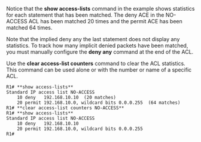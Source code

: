 Notice that the **show access-lists** command in the example shows statistics for each statement that has been matched. The deny ACE in the NO-ACCESS ACL has been matched 20 times and the permit ACE has been matched 64 times.

Note that the implied deny any the last statement does not display any statistics. To track how many implicit denied packets have been matched, you must manually configure the **deny any** command at the end of the ACL.

Use the **clear access-list counters** command to clear the ACL statistics. This command can be used alone or with the number or name of a specific ACL.

```
R1# **show access-lists**
Standard IP access list NO-ACCESS
    10 deny   192.168.10.10  (20 matches) 
    20 permit 192.168.10.0, wildcard bits 0.0.0.255  (64 matches) 
R1# **clear access-list counters NO-ACCESS**
R1# **show access-lists**
Standard IP access list NO-ACCESS
    10 deny   192.168.10.10
    20 permit 192.168.10.0, wildcard bits 0.0.0.255
R1#
```

